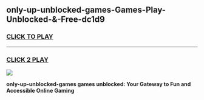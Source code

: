 
## only-up-unblocked-games-Games-Play-Unblocked-&-Free-dc1d9
<h3>
<a href="https://premium76.site?title=only-up-unblocked-games&ref=24A">CLICK TO PLAY</a></h3>
<hr>

<h3>
<a href="https://premium76.site?title=only-up-unblocked-games&ref=24A">CLICK 2 PLAY</a>
  
</h3>

<a href="https://premium76.site?title=only-up-unblocked-games&ref=24A"><img src="https://clearcache.store/games.png"></a>


**only-up-unblocked-games games unblocked: Your Gateway to Fun and Accessible Online Gaming**
